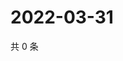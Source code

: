 # 2022-03-31

共 0 条

<!-- BEGIN WEIBO -->
<!-- 最后更新时间 Thu Mar 31 2022 01:15:03 GMT+0800 (China Standard Time) -->

<!-- END WEIBO -->
